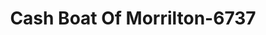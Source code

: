 ---
f_zip-code: 72110
f_state-code: AR
title: Cash Boat Of Morrilton-6737
f_phone: 501-354-6611
f_city-only: Morrilton
f_address: 1211 Highway 9 Morrilton
f_location-unique-id: '6737'
slug: cash-boat-of-morrilton-6737
updated-on: '2024-05-30T13:46:58.046Z'
created-on: '2024-05-30T13:36:59.803Z'
published-on: '2024-05-30T13:54:32.469Z'
f_city-state: cms/city/morrilton-ar.md
f_company: cms/company/cash-boat-of-morrilton.md
f_state: cms/state/arkansas.md
layout: '[payday-loan].html'
tags: payday-loan
---